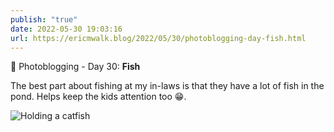 ```yaml
---
publish: "true"
date: 2022-05-30 19:03:16
url: https://ericmwalk.blog/2022/05/30/photoblogging-day-fish.html
---
```


📸 Photoblogging - Day 30: **Fish**

The best part about fishing at my in-laws is that they have a lot of fish in the pond. Helps keep the kids attention too 😁.

![](https://ericmwalk.blog/uploads/2022/9a881a58d0.jpg "Holding a catfish")